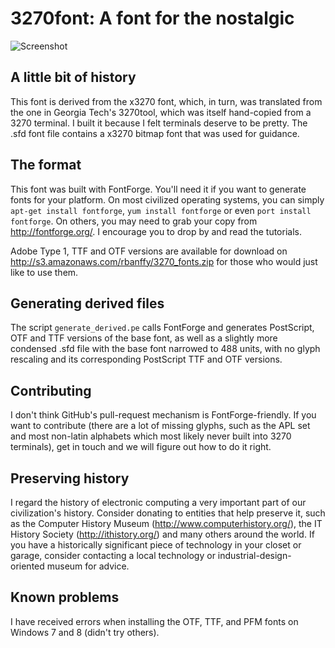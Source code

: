 3270font: A font for the nostalgic
==================================

![Screenshot](https://raw.github.com/wiki/rbanffy/3270font/emacs.png)

A little bit of history
-----------------------

This font is derived from the x3270 font, which, in turn, was translated
from the one in Georgia Tech's 3270tool, which was itself hand-copied
from a 3270 terminal. I built it because I felt terminals deserve to be
pretty. The .sfd font file contains a x3270 bitmap font that was used
for guidance.

The format
----------

This font was built with FontForge. You'll need it if you want to
generate fonts for your platform. On most civilized operating systems,
you can simply `apt-get install fontforge`, `yum install fontforge` or
even `port install fontforge`. On others, you may need to grab your copy
from http://fontforge.org/. I encourage you to drop by and read the
tutorials.

Adobe Type 1, TTF and OTF versions are available for download on
http://s3.amazonaws.com/rbanffy/3270_fonts.zip for those who would just
like to use them.

Generating derived files
---------------------

The script `generate_derived.pe` calls FontForge and generates
PostScript, OTF and TTF versions of the base font, as well as a slightly
more condensed .sfd file with the base font narrowed to 488 units, with
no glyph rescaling and its corresponding PostScript TTF and OTF
versions.

Contributing
------------

I don't think GitHub's pull-request mechanism is FontForge-friendly. If
you want to contribute (there are a lot of missing glyphs, such as the
APL set and most non-latin alphabets which most likely never built into
3270 terminals), get in touch and we will figure out how to do it right.

Preserving history
------------------

I regard the history of electronic computing a very important part of
our civilization's history. Consider donating to entities that help
preserve it, such as the Computer History Museum
(http://www.computerhistory.org/), the IT History Society
(http://ithistory.org/) and many others around the world. If you have a
historically significant piece of technology in your closet or garage,
consider contacting a local technology or industrial-design-oriented
museum for advice.

Known problems
--------------

I have received errors when installing the OTF, TTF, and PFM fonts on
Windows 7 and 8 (didn't try others).
